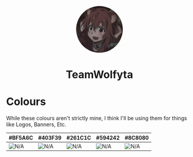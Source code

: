 <div align="center">
  <a href="https://teamwolfyta.xyz"><img src="./assets/profile-picture.jpg" height="25%" width="25%" style="border-radius:50%"></a>
  <h1>TeamWolfyta</h1>
</div>

# Colours

While these colours aren't strictly mine, I think I'll be using them for things like Logos, Banners, Etc.

| #BF5A6C                                              | #403F39                                              | #261C1C                                              | #594242                                              | #8C8080                                              |
| ---------------------------------------------------- | ---------------------------------------------------- | ---------------------------------------------------- | ---------------------------------------------------- | ---------------------------------------------------- |
| ![N/A](https://via.placeholder.com/50/BF5A6C/BF5A6C) | ![N/A](https://via.placeholder.com/50/403F39/403F39) | ![N/A](https://via.placeholder.com/50/261C1C/261C1C) | ![N/A](https://via.placeholder.com/50/594242/594242) | ![N/A](https://via.placeholder.com/50/8C8080/8C8080) |
